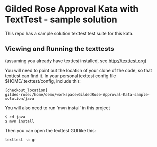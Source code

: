 Gilded Rose Approval Kata with TextTest - sample solution
=========================================================

This repo has a sample solution texttest test suite for this kata.

Viewing and Running the texttests
---------------------------------

(assuming you already have texttest installed, see http://texttest.org)

You will need to point out the location of your clone of the code, so that texttest can find it. In your personal texttest config file $HOME/.texttest/config, include this:

    [checkout_location]
    gilded-rose:/home/demo/workspace/GildedRose-Approval-Kata-sample-solution/java

You will also need to run 'mvn install' in this project

    $ cd java
    $ mvn install

Then you can open the texttest GUI like this:

    texttest -a gr
